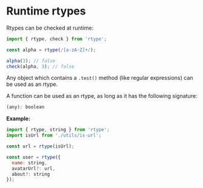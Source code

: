 # Runtime rtypes

Rtypes can be checked at runtime:

```js
import { rtype, check } from 'rtype';

const alpha = rtype(/[a-zA-Z]+/);

alpha(3); // false
check(alpha, 3); // false
```

Any object which contains a `.test()` method (like regular expressions) can be used as an rtype.

A function can be used as an rtype, as long as it has the following signature:

```js
(any): boolean
```

**Example:**

```js
import { rtype, string } from 'rtype';
import isUrl from './utils/is-url';

const url = rtype(isUrl);

const user = rtype({
  name: string,
  avatarUrl?: url,
  about?: string
});
```

